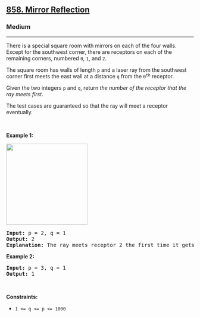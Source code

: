 <h2><a href="https://leetcode.com/problems/mirror-reflection/">858. Mirror Reflection</a></h2><h3>Medium</h3><hr><div style="user-select: auto;"><p style="user-select: auto;">There is a special square room with mirrors on each of the four walls. Except for the southwest corner, there are receptors on each of the remaining corners, numbered <code style="user-select: auto;">0</code>, <code style="user-select: auto;">1</code>, and <code style="user-select: auto;">2</code>.</p>

<p style="user-select: auto;">The square room has walls of length <code style="user-select: auto;">p</code>&nbsp;and a laser ray from the southwest corner first meets the east wall at a distance <code style="user-select: auto;">q</code> from the <code style="user-select: auto;">0<sup style="user-select: auto;">th</sup></code> receptor.</p>

<p style="user-select: auto;">Given the two integers <code style="user-select: auto;">p</code> and <code style="user-select: auto;">q</code>, return <em style="user-select: auto;">the number of the receptor that the ray meets first</em>.</p>

<p style="user-select: auto;">The test cases are guaranteed so that the ray will meet a receptor eventually.</p>

<p style="user-select: auto;">&nbsp;</p>
<p style="user-select: auto;"><strong style="user-select: auto;">Example 1:</strong></p>
<img alt="" src="https://s3-lc-upload.s3.amazonaws.com/uploads/2018/06/18/reflection.png" style="width: 218px; height: 217px; user-select: auto;">
<pre style="user-select: auto;"><strong style="user-select: auto;">Input:</strong> p = 2, q = 1
<strong style="user-select: auto;">Output:</strong> 2
<strong style="user-select: auto;">Explanation:</strong> The ray meets receptor 2 the first time it gets reflected back to the left wall.
</pre>

<p style="user-select: auto;"><strong style="user-select: auto;">Example 2:</strong></p>

<pre style="user-select: auto;"><strong style="user-select: auto;">Input:</strong> p = 3, q = 1
<strong style="user-select: auto;">Output:</strong> 1
</pre>

<p style="user-select: auto;">&nbsp;</p>
<p style="user-select: auto;"><strong style="user-select: auto;">Constraints:</strong></p>

<ul style="user-select: auto;">
	<li style="user-select: auto;"><code style="user-select: auto;">1 &lt;= q &lt;= p &lt;= 1000</code></li>
</ul>
</div>